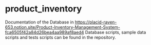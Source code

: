 # product_inventory

Documentation of the Database in https://placid-raven-653.notion.site/Product-Inventory-Management-System-fca6505f42a84d26bea4aa989af8aed4
Database scripts, sample data scripts and tests scripts can be found in the repository.
